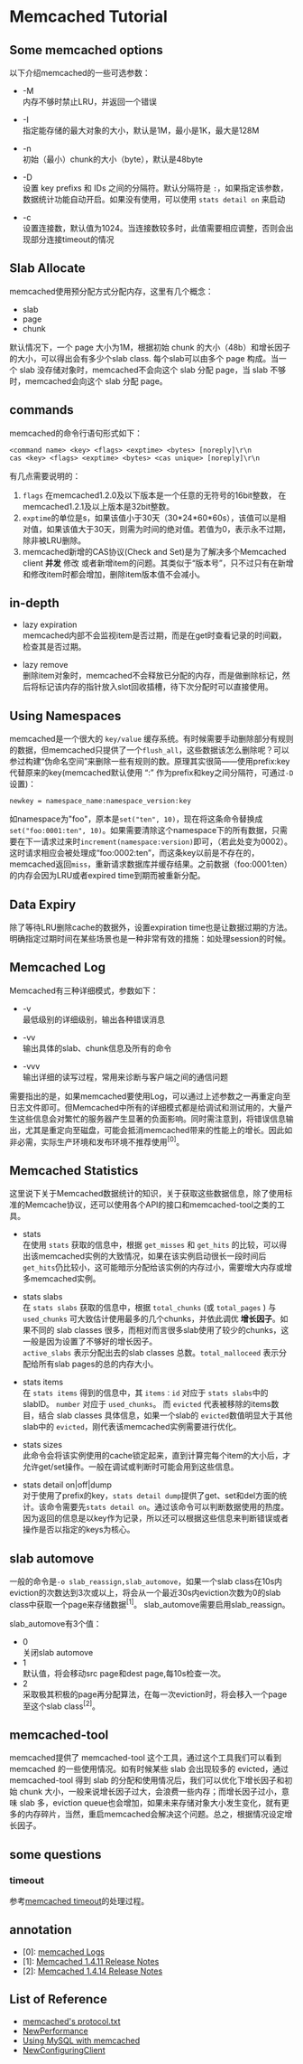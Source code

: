 Memcached Tutorial
===

Some memcached options
---
以下介绍memcached的一些可选参数：

- -M  
内存不够时禁止LRU，并返回一个错误

- -I  
指定能存储的最大对象的大小，默认是1M，最小是1K，最大是128M

- -n  
初始（最小）chunk的大小（byte），默认是48byte

- -D  
设置 key prefixs 和 IDs 之间的分隔符。默认分隔符是 `:`，如果指定该参数，数据统计功能自动开启。如果没有使用，可以使用 `stats detail on` 来启动

- -c  
设置连接数，默认值为1024。当连接数较多时，此值需要相应调整，否则会出现部分连接timeout的情况

Slab Allocate
---
memcached使用预分配方式分配内存，这里有几个概念：

- slab  
- page  
- chunk  

默认情况下，一个 page 大小为1M，根据初始 chunk 的大小（48b）和增长因子的大小，可以得出会有多少个slab class. 每个slab可以由多个 page 构成。当一个 slab 没存储对象时，memcached不会向这个 slab 分配 page，当 slab 不够时，memcached会向这个 slab 分配 page。

commands
---
memcached的命令行语句形式如下：  

    <command name> <key> <flags> <exptime> <bytes> [noreply]\r\n
    cas <key> <flags> <exptime> <bytes> <cas unique> [noreply]\r\n

有几点需要说明的：  
1. `flags` 在memcached1.2.0及以下版本是一个任意的无符号的16bit整数， 在memcached1.2.1及以上版本是32bit整数。  
2. `exptime`的单位是s，如果该值小于30天（30\*24\*60\*60s），该值可以是相对值，如果该值大于30天，则需为时间的绝对值。若值为0，表示永不过期，除非被LRU删除。  
3. memcached新增的CAS协议(Check and Set)是为了解决多个Memcached client **并发** 修改 或者新增item的问题。其类似于“版本号”，只不过只有在新增和修改item时都会增加，删除item版本值不会减小。

in-depth  
---
- lazy expiration  
memcached内部不会监视item是否过期，而是在get时查看记录的时间戳，检查其是否过期。

- lazy remove  
删除item对象时，memcached不会释放已分配的内存，而是做删除标记，然后将标记该内存的指针放入slot回收插槽，待下次分配时可以直接使用。

Using Namespaces
---
memcached是一个很大的 `key/value` 缓存系统。有时候需要手动删除部分有规则的数据，但memcached只提供了一个`flush_all`，这些数据该怎么删除呢？可以参过构建“伪命名空间”来删除一些有规则的数。原理其实很简——使用prefix:key代替原来的key(memcached默认使用 “:” 作为prefix和key之间分隔符，可通过`-D`设置)：

    newkey = namespace_name:namespace_version:key

如namespace为"foo"，原本是`set("ten", 10)`，现在将这条命令替换成`set("foo:0001:ten", 10)`。如果需要清除这个namespace下的所有数据，只需要在下一请求过来时`increment(namespace:version)`即可，（若此处变为0002）。这时请求相应会被处理成“foo:0002:ten”，而这条key以前是不存在的，memcached返回`miss`，重新请求数据库并缓存结果。之前数据（foo:0001:ten）的内存会因为LRU或者expired time到期而被重新分配。

Data Expiry
---
除了等待LRU删除cache的数据外，设置expiration time也是让数据过期的方法。明确指定过期时间在某些场景也是一种非常有效的措施：如处理session的时候。

Memcached Log
---
Memcached有三种详细模式，参数如下：  
- -v  
最低级别的详细级别，输出各种错误消息

- -vv  
输出具体的slab、chunk信息及所有的命令

- -vvv  
输出详细的读写过程，常用来诊断与客户端之间的通信问题

需要指出的是，如果memcached要使用Log，可以通过上述参数之一再重定向至日志文件即可。但Memcached中所有的详细模式都是给调试和测试用的，大量产生这些信息会对繁忙的服务器产生显著的负面影响。同时需注意到，将错误信息输出，尤其是重定向至磁盘，可能会抵消memcached带来的性能上的增长。因此如非必需，实际生产环境和发布环境不推荐使用<sup>[0]</sup>。

Memcached Statistics
---
这里说下关于Memcached数据统计的知识，关于获取这些数据信息，除了使用标准的Memcache协议，还可以使用各个API的接口和memcached-tool之类的工具。

- stats  
在使用 `stats` 获取的信息中，根据 `get_misses` 和 `get_hits` 的比较，可以得出该memcached实例的大致情况，如果在该实例启动很长一段时间后`get_hits`仍比较小，这可能暗示分配给该实例的内存过小，需要增大内存或增多memcached实例。

- stats slabs  
在 `stats slabs` 获取的信息中，根据 `total_chunks` (或 `total_pages` ) 与 `used_chunks` 可大致估计使用最多的几个chunks，并依此调优 **增长因子**。如果不同的 slab classes 很多，而相对而言很多slab使用了较少的chunks，这一般是因为设置了不够好的增长因子。  
  `active_slabs` 表示分配出去的slab classes 总数。`total_malloceed` 表示分配给所有slab pages的总的内存大小。

- stats items  
在 `stats items` 得到的信息中，其 `items：id` 对应于 `stats slabs`中的slabID。 `number` 对应于 `used_chunks`。 而 `evicted` 代表被移除的items数目，结合 slab classes 具体信息，如果一个slab的 `evicted`数值明显大于其他slab中的 `evicted`，刚代表该memcached实例需要进行优化。  

- stats sizes  
此命令会将该实例使用的cache锁定起来，直到计算完每个item的大小后，才允许get/set操作。一般在调试或判断时可能会用到这些信息。

- stats detail on|off|dump  
对于使用了prefix的key，`stats detail dump`提供了get、set和del方面的统计。该命令需要先`stats detail on`。通过该命令可以判断数据使用的热度。因为返回的信息是以key作为记录，所以还可以根据这些信息来判断错误或者操作是否以指定的keys为核心。

slab automove
---
一般的命令是`-o slab_reassign,slab_automove`，如果一个slab class在10s内eviction的次数达到3次或以上，将会从一个最近30s内eviction次数为0的slab class中获取一个page来存储数据<sup>[1]</sup>。 slab\_automove需要启用slab\_reassign。

slab_automove有3个值：
- 0  
关闭slab automove  
- 1  
默认值，将会移动src page和dest page,每10s检查一次。
- 2  
采取极其积极的page再分配算法，在每一次eviction时，将会移入一个page至这个slab class<sup>[2]</sup>。


memcached-tool
---
memcached提供了 memcached-tool 这个工具，通过这个工具我们可以看到 memcached 的一些使用情况。如有时候某些 slab 会出现较多的 evicted，通过 memcached-tool 得到 slab 的分配和使用情况后，我们可以优化下增长因子和初始 chunk 大小，一般来说增长因子过大，会浪费一些内存；而增长因子过小，意味 slab 多，eviction queue也会增加，如果未来存储对象大小发生变化，就有更多的内存碎片，当然，重启memcached会解决这个问题。总之，根据情况设定增长因子。

some questions
---

### timeout
参考[memcached timeout](http://code.google.com/p/memcached/wiki/Timeouts)的处理过程。


annotation
---
- [0]: [memcached Logs](http://docs.oracle.com/cd/E17952_01/refman-5.6-en/ha-memcached-using-logs.html)  
- [1]: [Memcached 1.4.11 Release Notes](http://code.google.com/p/memcached/wiki/ReleaseNotes1411)  
- [2]: [Memcached 1.4.14 Release Notes](http://code.google.com/p/memcached/wiki/ReleaseNotes1414)  

List of Reference
-----
- [memcached's protocol.txt](https://github.com/memcached/memcached/blob/master/doc/protocol.txt)
- [NewPerformance](http://code.google.com/p/memcached/wiki/NewPerformance)
- [Using MySQL with memcached](http://docs.oracle.com/cd/E17952_01/refman-5.0-en/ha-memcached-using.html)
- [NewConfiguringClient](http://code.google.com/p/memcached/wiki/NewConfiguringClient)
